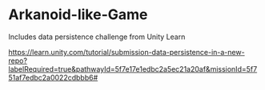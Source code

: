 # Arkanoid-like-Game
 
Includes data persistence challenge from Unity Learn

https://learn.unity.com/tutorial/submission-data-persistence-in-a-new-repo?labelRequired=true&pathwayId=5f7e17e1edbc2a5ec21a20af&missionId=5f751af7edbc2a0022cdbbb6#
